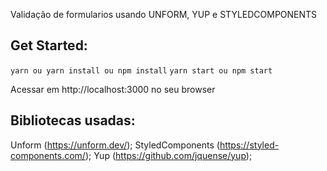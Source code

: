 Validação de formularios usando UNFORM, YUP  e STYLEDCOMPONENTS

## Get Started:

`yarn ou yarn install ou npm install`
`yarn start ou npm start`

Acessar em http://localhost:3000 no seu browser

## Bibliotecas usadas:

Unform (https://unform.dev/);
StyledComponents (https://styled-components.com/);
Yup (https://github.com/jquense/yup);
